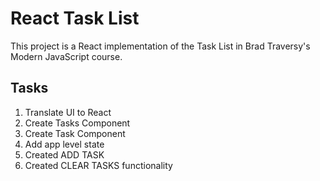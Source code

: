 # React Task List

This project is a React implementation of the Task List in Brad Traversy's Modern JavaScript course.

## Tasks

1. Translate UI to React
2. Create Tasks Component
3. Create Task Component
4. Add app level state
5. Created ADD TASK
6. Created CLEAR TASKS functionality
